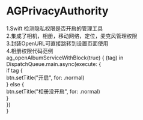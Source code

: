 # AGPrivacyAuthority
1.Swift 检测隐私权限是否开启的管理工具  
2.集成了相机，相册，移动网络，定位，麦克风管理权限  
3.封装OpenURL可直接跳转到设置页面使用  
4.相册权限代码范例  
ag_openAlbumServiceWithBlock(true) { (tag) in  
                  DispatchQueue.main.async(execute: {  
                        if tag {  
                             btn.setTitle("开启", for: .normal)  
                        } else {  
                             btn.setTitle("相册没开启", for: .normal)  
                        }  
                    })  
              }


